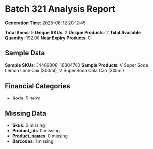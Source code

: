 # Batch 321 Analysis Report

**Generation Time**: 2025-08-12 20:12:45

**Total Items**: 5
**Unique SKUs**: 2
**Unique Products**: 2
**Total Available Quantity**: 192.00
**Near Expiry Products**: 0

## Sample Data
**Sample SKUs**: 34489808, 16304700
**Sample Products**: V Super Soda Lemon Lime Can (300ml), V Super Soda Cola Can (300ml)

## Financial Categories
- **Soda**: 5 items

## Missing Data
- **Skus**: 0 missing
- **Product_ids**: 0 missing
- **Product_names**: 0 missing
- **Barcodes**: 1 missing
